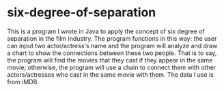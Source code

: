 six-degree-of-separation
========================

This is a program I wrote in Java to apply the concept of six degree of separation in the film industry. The program functions in this way: the user can input two actor/actress's name and the program will analyze and draw a chart to show the connections between these two people. That is to say, the program will find the movies that they cast if they appear in the same movie; otherwise, the program will use a chain to connect them with other actors/actresses who cast in the same movie with them. The data I use is from iMDB.
